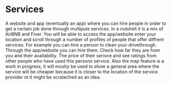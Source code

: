 # Services
A website and app (eventually an app) where you can hire people in order to get a certain job done through multipule services.
In a nutshell it is a mix of AirBNB and Fiver. You will be able to access the app/website enter your location and scroll through a number of profiles of people that offer diffrent services. For example you can hire a person to clean your drivethrough. Through the app/website you can hire them. Check how far they are from you and their availability. The price of their serivce and see ratings from other people who have used this persons service. Also the map feature is a work in progress, it will moslty be used to show a general area where the service will be cheaper because it is closer to the location of the service provider ot it might be scrateched as an idea.
